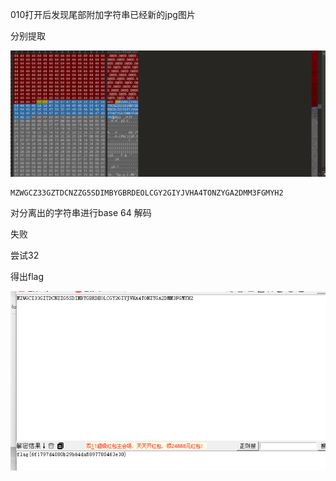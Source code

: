 010打开后发现尾部附加字符串已经新的jpg图片

分别提取

![image-20250327205922571](./assets/image-20250327205922571.png)

```
MZWGCZ33GZTDCNZZG5SDIMBYGBRDEOLCGY2GIYJVHA4TONZYGA2DMM3FGMYH2
```

对分离出的字符串进行base 64 解码

失败

尝试32

得出flag

![image-20250327205948581](./assets/image-20250327205948581.png)